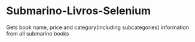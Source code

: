 # Submarino-Livros-Selenium
Gets book name, price and category(including subcategories) information from all submarino books
